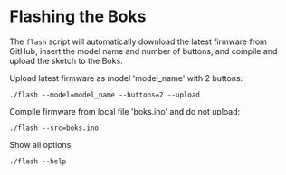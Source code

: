 Flashing the Boks
=================

The `flash` script will automatically download the latest firmware from GitHub, insert the model name and number of buttons, and compile and upload the sketch to the Boks.

Upload latest firmware as model 'model_name' with 2 buttons:

	./flash	--model=model_name --buttons=2 --upload
	
Compile firmware from local file 'boks.ino' and do not upload:

	./flash --src=boks.ino
	
Show all options:

	./flash --help

